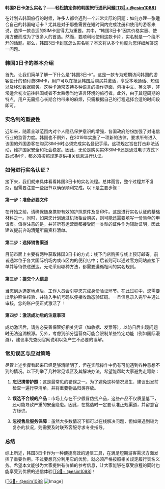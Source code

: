 **韩国3日卡怎么实名？——轻松搞定你的韩国旅行通讯问题[[TG💪+ @esim1088](https://t.me/s/esim1088)]**

在计划去韩国旅行的时候，许多人都会遇到一个非常实际的问题：如何办理一张适合自己的韩国电话卡？尤其是对于那些需要在短时间内完成注册和使用的游客来说，选择一款合适的SIM卡显得尤为重要。其中，“韩国3日卡”因其价格实惠、使用方便而成为了很多人的首选。然而，要顺利地使用这款卡片，实名制是一个绕不开的话题。那么，韩国3日卡到底怎么实名呢？本文将从多个角度为您详细解答这一问题。

### 韩国3日卡的基本介绍

首先，让我们简单了解一下什么是“韩国3日卡”。这是一款专为短期访问韩国的游客设计的预付费SIM卡，用户可以在抵达韩国后购买并激活，享受本地通话、短信以及移动数据服务。这种卡通常支持多种语言的操作界面，包括中文、英文等，非常适合初次前往韩国或者不太熟悉当地语言环境的旅行者。此外，由于其短周期的特点，用户无需担心长期合约带来的麻烦，只需根据自己的行程选择合适的时间段即可。

### 实名制的重要性

近年来，随着全球范围内对个人隐私保护意识的增强，各国政府纷纷加强了对电信行业的监管力度。韩国也不例外，在2019年实施了一项新的法律，要求所有进入该国的外国游客在购买SIM卡时必须完成实名登记手续。这项规定旨在打击非法活动，维护国家安全和社会稳定。因此，无论是购买实体SIM卡还是通过电子方式下载eSIM卡，都必须按照规定提供相关信息进行认证。

### 如何进行实名认证？

接下来，我们就来具体看看韩国3日卡的实名流程。总体而言，整个过程并不复杂，但需要注意一些细节以确保顺利完成。以下是主要步骤：

#### 第一步：准备必要文件
在开始之前，请确保随身携带有效的护照原件及复印件。这是进行实名认证的基础材料之一。同时，如果您计划通过机场柜台购买，则可能还需要填写一份简单的申请表。值得注意的是，并非所有运营商都接受同一类型的证件作为辅助证明，因此建议提前咨询清楚所需资料清单。

#### 第二步：选择销售渠道
目前市面上主要有两种获取韩国3日卡的方式：线下门店购买与线上预订邮寄。前者通常位于各大国际机场内或市区内的便利店中；后者则可以通过官方网站直接下单并等待快递送达。无论采用哪种方法，都需要遵循相同的实名规则。

#### 第三步：提交个人信息
当您到达选定地点后，工作人员会引导您完成身份验证环节。在此过程中，您需要出示护照供核验，并输入手机号码以便接收动态验证码。一旦信息录入完毕并通过审核，您的账户便正式激活了！

#### 第四步：激活成功后的注意事项
成功激活后，请务必妥善保管好相关凭证（如收据、发票等），以防日后出现问题时无法追溯根源。另外，考虑到部分运营商可能会限制某些特定功能（例如国际漫游），建议事先查阅官网说明以免产生不必要的误解。

### 常见误区与应对策略

尽管上述步骤看起来已经足够清晰明了，但在实际操作中仍有可能遇到各种意想不到的情况。以下列举了几种常见误区及其解决办法，希望能帮助大家避免走弯路：

1. **忘记携带护照**：这是最常见的错误之一。为了避免这种情况发生，建议出发前检查一遍行李清单，并将重要物品归类存放。
   
2. **误选不合规的产品**：市场上存在不少假冒伪劣产品，这些产品不仅质量低下，还可能导致严重的安全隐患。因此，在挑选时一定要认准正规渠道，并留意官方标识。
   
3. **忽视售后服务保障**：虽然大多数情况下都可以在线解决问题，但如果遇到较为复杂的状况，则需要及时联系客服寻求专业指导。

### 总结

综上所述，韩国3日卡作为一种便捷高效的通信工具，在满足短期游客需求方面发挥了重要作用。不过要想充分利用它的优势，就必须严格按照相关规定履行实名义务。希望本文能够为大家提供有价值的参考信息，让大家能够在享受旅程的同时也能享受到优质的通信体验[[TG💪+ @esim1088](https://t.me/s/esim1088)]！

[[TG💪+ @esim1088](https://t.me/s/esim1088) ![Image](https://i.postimg.cc/4NQfJmqS/Snipaste-2025-05-13-00-14-12.png)]